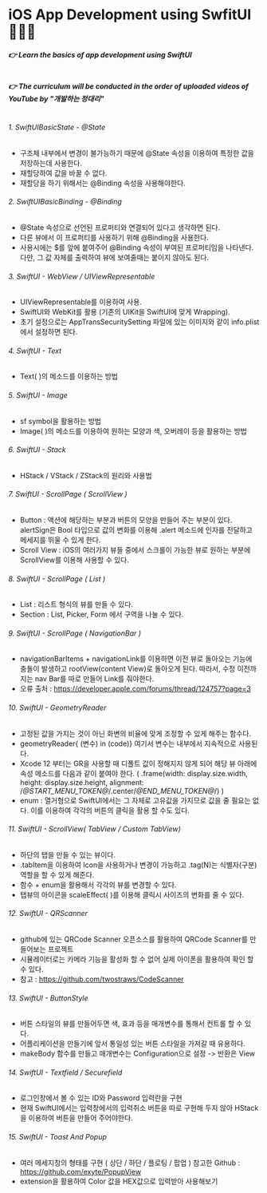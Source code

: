 # iOS App Development using SwfitUI🧑🏻‍💻
##### 👉 Learn the basics of app development using SwiftUI
#
##### 👉 The curriculum will be conducted in the order of uploaded videos of YouTube by  "개발하는 정대리"
#
###### 1. SwiftUIBasicState - @State
- 구조체 내부에서 변경이 불가능하기 때문에 @State 속성을 이용하여 특정한 값을 저장하는데 사용한다.
- 재할당하여 값을 바꿀 수 없다.
- 재할당을 하기 위해서는 @Binding 속성을 사용해야한다.

###### 2. SwiftUIBasicBinding - @Binding
- @State 속성으로 선언된 프로퍼티와 연결되어 있다고 생각하면 된다.
- 다른 뷰에서 이 프로퍼티를 사용하기 위해 @Binding을 사용한다.
- 사용시에는 $를 앞에 붙여주어 @Binding 속성이 부여된 프로퍼티임을 나타낸다. 다만, 그 값 자체를 출력하여 뷰에 보여줄때는 붙이지 않아도 된다.

###### 3. SwiftUI - WebView / UIViewRepresentable
- UIViewRepresentable를 이용하여 사용.
- SwiftUI와 WebKit를 활용 (기존의 UIKit을 SwiftUI에 맞게 Wrapping).
- 초기 설정으로는 AppTransSecuritySetting 파일에 있는 이미지와 같이 info.plist에서 설정하면 된다.

###### 4. SwiftUI - Text
- Text( )의 메소드를 이용하는 방법

###### 5. SwiftUI - Image
- sf symbol을 활용하는 방법
- Image( )의 메소드를 이용하여 원하는 모양과 색, 오버레이 등을 활용하는 방법

###### 6. SwiftUI - Stack
- HStack / VStack / ZStack의 원리와 사용법

###### 7. SwiftUI - ScrollPage ( ScrollView )
- Button : 액션에 해당하는 부분과 버튼의 모양을 만들어 주는 부분이 있다. alertSign은 Bool 타입으로 값의 변화를 이용해 .alert 메소드에 인자를 전달하고 메세지를 뛰울 수 있게 한다.  
- Scroll View : iOS의 여러가지 뷰들 중에서 스크롤이 가능한 뷰로 원하는 부분에 ScrollView를 이용해 사용할 수 있다.

###### 8. SwiftUI - ScrollPage ( List )
- List : 리스트 형식의 뷰를 만들 수 있다.
- Section : List, Picker, Form 에서 구역을 나눌 수 있다.

###### 9. SwiftUI - ScrollPage ( NavigationBar )
- navigationBarItems + navigationLink를 이용하면 이전 뷰로 돌아오는 기능에 충돌이 발생하고 rootView(content View)로 돌아오게 된다. 따라서, 수정 이전까지는 nav Bar를 따로 만들어 Link를 줘야한다.
- 오류 출처 : https://developer.apple.com/forums/thread/124757?page=3 

###### 10. SwiftUI - GeometryReader 
- 고정된 값을 가지는 것이 아닌 화변의 비율에 맞게 조정할 수 있게 해주는 함수다.
- geometryReader{ (변수) in (code)} 여기서 변수는 내부에서 지속적으로 사용된다.
- Xcode 12 부터는 GR을 사용할 때 디폴트 값이 정해지지 않게 되어 해당 뷰 아래에 속성 메소드를 다음과 같이 붙여야 한다. ( .frame(width: display.size.width, height: display.size.height, alignment: /*@START_MENU_TOKEN@*/.center/*@END_MENU_TOKEN@*/) )
- enum : 열거형으로 SwiftUI에서는 그 자체로 고유값을 가지므로 값을 줄 필요는 없다. 이를 이용하여 각각의 버튼의 클릭을 활용 할 수도 있다.

###### 11. SwiftUI - ScrollView( TabView / Custom TabView)
- 하단의 탭을 만들 수 있는 뷰이다.
- .tabItem을 이용하여 Icon을 사용하거나 변경이 가능하고 .tag(N)는 식별자(구분) 역할을 할 수 있게 해준다.
- 함수 + enum을 활용해서 각각의 뷰를 변경할 수 있다.
- 탭뷰의 아이콘을 scaleEffect( )를 이용해 클릭시 사이즈의 변화를 줄 수 있다.

###### 12. SwiftUI - QRScanner
- github에 있는 QRCode Scanner 오픈소스를 활용하여 QRCode Scanner를 만들어보는 프로젝트
- 시뮬레이터로는 카메라 기능을 활성화 할 수 없어 실제 아이폰을 활용하여 확인 할 수 있다.
- 참고 : https://github.com/twostraws/CodeScanner

###### 13. SwiftUI - ButtonStyle
- 버튼 스타일의 뷰를 만들어두면 색, 효과 등을 매개변수를 통해서 컨트롤 할 수 있다.
- 어플리케이션을 만들기에 앞서 통일성 있는 버튼 스타일을 가져갈 때 유용하다.
- makeBody 함수를 만들고 매개변수는 Configuration으로 설정 -> 반환은 View

###### 14. SwiftUI - Textfield / Securefield
- 로그인창에서 볼 수 있는 ID와 Password 입력란을 구현
- 현재 SwiftUI에서는 입력창에서의 입력취소 버튼을 따로 구현해 두지 않아 HStack을 이용하여 버튼을 만들어 주어야한다. 

###### 15. SwiftUI - Toast And Popup
- 여러 메세지창의 형태를 구현 ( 상단 / 하단 / 플로팅 / 팝업 )
  참고한 Github : https://github.com/exyte/PopupView
- extension을 활용하여 Color 값을 HEX값으로 입력받아 사용해보기
